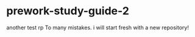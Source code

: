 # prework-study-guide-2
another test rp
To many mistakes. i will start fresh with a new repository!
